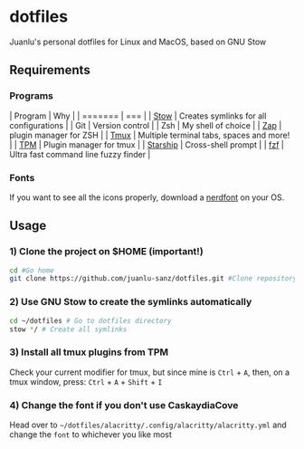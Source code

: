 # dotfiles

Juanlu's personal dotfiles for Linux and MacOS, based on GNU Stow

## Requirements

### Programs

| Program | Why |
| ======= | === |
| [Stow](https://www.gnu.org/software/stow/)    | Creates symlinks for all configurations |
| Git | Version control |
| Zsh | My shell of choice |
| [Zap](https://github.com/zap-zsh/zap) | plugin manager for ZSH |
| [Tmux](https://github.com/tmux/tmux) | Multiple terminal tabs, spaces and more! |
| [TPM](https://github.com/tmux-plugins/tpm) | Plugin manager for tmux |
| [Starship](https://starship.rs/guide/#%F0%9F%9A%80-installation) | Cross-shell prompt |
| [fzf](https://github.com/junegunn/fzf) | Ultra fast command line fuzzy finder |


### Fonts

If you want to see all the icons properly, download a [nerdfont](https://www.nerdfonts.com/) on your OS.

## Usage

### 1) Clone the project on $HOME (important!)

```bash
cd #Go home
git clone https://github.com/juanlu-sanz/dotfiles.git #Clone repository
```

### 2) Use GNU Stow to create the symlinks automatically

```bash
cd ~/dotfiles # Go to dotfiles directory
stow */ # Create all symlinks
```

### 3) Install all tmux plugins from TPM

Check your current modifier for tmux, but since mine is `Ctrl` + `A`, then, on a tmux window, press: `Ctrl` + `A` + `Shift` + `I`

### 4) Change the font if you don't use CaskaydiaCove

Head over to `~/dotfiles/alacritty/.config/alacritty/alacritty.yml` and change the `font` to whichever you like most

